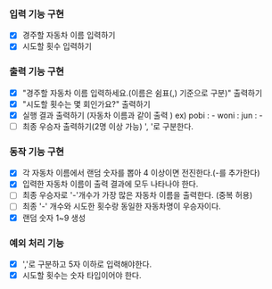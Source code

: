 ### 입력 기능 구현

- [x] 경주할 자동차 이름 입력하기
- [x] 시도할 횟수 입력하기

### 출력 기능 구현

- [x] "경주할 자동차 이름 입력하세요.(이름은 쉼표(,) 기준으로 구분)" 출력하기
- [x] "시도할 횟수는 몇 회인가요?" 출력하기
- [x] 실행 결과 출력하기 (자동차 이름과 같이 출력 )
      ex)
      pobi : -
      woni :
      jun : -
- [ ] 최종 우승자 출력하기(2명 이상 가능) ', '로 구분한다.

### 동작 기능 구현

- [x] 각 자동차 이름에서 랜덤 숫자를 뽑아 4 이상이면 전진한다.(-를 추가한다)
- [x] 입력한 자동차 이름이 출력 결과에 모두 나타나야 한다.
- [ ] 최종 우승자로 '-'개수가 가장 많은 자동차 이름을 출력한다. (중복 허용)
- [ ] 최종 '-' 개수와 시도한 횟수랑 동일한 자동차명이 우승자이다.
- [x] 랜덤 숫자 1~9 생성

### 예외 처리 기능

- [x] ','로 구분하고 5자 이하로 입력해야한다.
- [x] 시도할 횟수는 숫자 타입이어야 한다.
